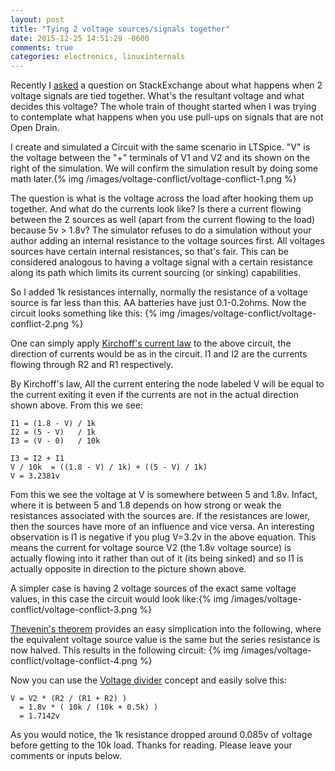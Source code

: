 ```yaml
---
layout: post
title: "Tying 2 voltage sources/signals together"
date: 2015-12-25 14:51:29 -0600
comments: true
categories: electronics, linuxinternals
---
```

Recently I [asked](http://electronics.stackexchange.com/questions/207492/how-are-conflicts-between-voltage-sources-or-signals-resolved/207496) a question on StackExchange about what happens when 2 voltage signals are tied together. What's the resultant voltage and what decides this voltage? The whole train of thought started when I was trying to contemplate what happens when you use pull-ups on signals that are not Open Drain.

I create and simulated a Circuit with the same scenario in LTSpice. "V" is the voltage between the "+" terminals of V1 and V2 and its shown on the right of the simulation. We will confirm the simulation result by doing some math later.{% img /images/voltage-conflict/voltage-conflict-1.png %}

The question is what is the voltage across the load after hooking them up together. And what do the currents look like? Is there a current flowing between the 2 sources as well (apart from the current flowing to the load) because 5v > 1.8v?
The simulator refuses to do a simulation without your author adding an internal resistance to the voltage sources first. All voltages sources have certain internal resistances, so that's fair. This can be considered analogous to having a voltage signal with a certain resistance along its path which limits its current sourcing (or sinking) capabilities.

So I added 1k resistances internally, normally the resistance of a voltage source is far less than this. AA batteries have just 0.1-0.2ohms.
Now the circuit looks something like this: {% img /images/voltage-conflict/voltage-conflict-2.png %}

One can simply apply [Kirchoff's current law](https://en.wikipedia.org/wiki/Kirchhoff%27s_circuit_laws#Kirchhoff.27s_current_law_.28KCL.29) to the above circuit, the direction of currents would be as in the circuit. I1 and I2 are the currents flowing through R2 and R1 respectively.

By Kirchoff's law, All the current entering the node labeled V will be equal to the current exiting it even if the currents are not in the actual direction shown above. From this we see:
```
I1 = (1.8 - V) / 1k
I2 = (5 - V)   / 1k
I3 = (V - 0)   / 10k

I3 = I2 + I1
V / 10k  = ((1.8 - V) / 1k) + ((5 - V) / 1k)
V = 3.2381v
```

Fom this we see the voltage at V is somewhere between 5 and 1.8v. Infact, where it is between 5 and 1.8 depends on how strong or weak the resistances associated with the sources are. If the resistances are lower, then the sources have more of an influence and vice versa. An interesting observation is I1 is negative if you plug V=3.2v in the above equation. This means the current for voltage source V2 (the 1.8v voltage source) is actually flowing into it rather than out of it (its being sinked) and so I1 is actually opposite in direction to the picture shown above.

A simpler case is having 2 voltage sources of the exact same voltage values, in this case the circuit would look like:{% img /images/voltage-conflict/voltage-conflict-3.png %}

[Thevenin's theorem](https://en.wikipedia.org/wiki/Th%C3%A9venin%27s_theorem)  provides an easy simplication into the following, where the equivalent voltage source value is the same but the series resistance is now halved. This results in the following circuit:
{% img /images/voltage-conflict/voltage-conflict-4.png %}

Now you can use the [Voltage divider](https://en.wikipedia.org/wiki/Voltage_divider) concept and easily solve this:
```
V = V2 * (R2 / (R1 + R2) )
  = 1.8v * ( 10k / (10k + 0.5k) )
  = 1.7142v
```
As you would notice, the 1k resistance dropped around 0.085v of voltage before getting to the 10k load.
Thanks for reading. Please leave your comments or inputs below.
